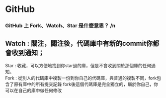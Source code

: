 # GitHub
### GitHub 上 Fork、Watch、Star 是什麼意思？ /n
## Watch : 關注，關注後，代碼庫中有新的commit你都會收到通知；
Star : 收藏，可以方便地找到你star過的庫，但是不會收到關於那個庫的任何通知。  
Fork : 從別人的代碼庫中複製一份到你自己的代碼庫，與普通的複製不同，fork包含了原有庫中的所有提交記錄
       fork後這個代碼庫是完全獨立的，屬於你自己，你可以在自己的庫中做任何修改



